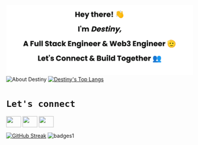 ![Banner](https://github.com/codewithdestiny/codewithdestiny/blob/main/banner.png)
![About Destiny](https://github-readme-stats.vercel.app/api?username=codewithdestiny&show_icons=true&theme=transparent&count_private=true&show_owner=true)
[![Destiny's Top Langs](https://github-readme-stats.vercel.app/api/top-langs/?username=codewithdestiny&size_weight=0.5&count_weight=0.5&layout=donut&theme=transparent)](https://github.com/codewithdestiny/github-readme-stats)

# `Let's connect` 
<p align="left">
<a href="https://twitter.com/codewithdestiny" target="blank"><img align="center" src="https://cdn.jsdelivr.net/npm/simple-icons@3.0.1/icons/twitter.svg" alt="" height="30" width="40" /></a>
<a href="https://www.linkedin.com/uas/login-submit" target="blank"><img align="center" src="https://cdn.jsdelivr.net/npm/simple-icons@3.0.1/icons/linkedin.svg" alt="" height="30" width="40" /></a>
<a href="https://www.instagram.com/codewithdestiny/" target="blank"><img align="center" src="https://cdn.jsdelivr.net/npm/simple-icons@3.0.1/icons/instagram.svg" alt="" height="30" width="40" /></a>
</p>

[![GitHub Streak](https://github-readme-streak-stats.herokuapp.com/?user=codewithdestiny)](https://git.io/streak-stats)
![badges1](https://dev-to-uploads.s3.amazonaws.com/uploads/articles/6n8fc8zw8pawxveffitx.png)
